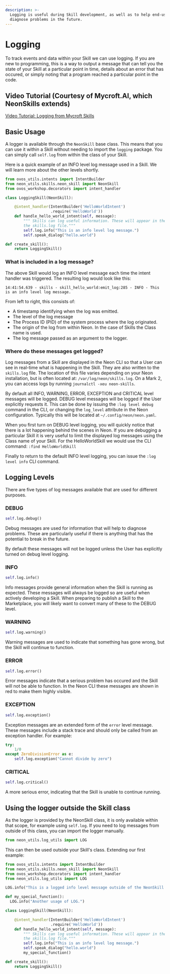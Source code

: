 ```yaml
---
description: >-
  Logging is useful during Skill development, as well as to help end-users
  diagnose problems in the future.
---
```


# Logging

To track events and data within your Skill we can use logging. If you are new to programming, this is a way to output a message that can tell you the state of your Skill at a particular point in time, details about an error that has occured, or simply noting that a program reached a particular point in the code.

## Video Tutorial (Courtesy of Mycroft.AI, which NeonSkills extends)

[Video Tutorial: Logging from Mycroft Skills](https://www.youtube.com/watch?v=1_yX1JCCYoM)

## Basic Usage

A logger is available through the `NeonSkill` base class. This means that you can use it within a Skill without needing to import the `logging` package. You can simply call `self.log` from within the class of your Skill.

Here is a quick example of an INFO level log message used in a Skill. We will learn more about the other levels shortly.

```python
from ovos_utils.intents import IntentBuilder
from neon_utils.skills.neon_skill import NeonSkill
from ovos_workshop.decorators import intent_handler

class LoggingSkill(NeonSkill):

    @intent_handler(IntentBuilder('HelloWorldIntent')
                    .require('HelloWorld'))
    def handle_hello_world_intent(self, message):
        """ Skills can log useful information. These will appear in the CLI and
        the skills.log file."""
        self.log.info("This is an info level log message.")
        self.speak_dialog("hello.world")

def create_skill():
    return LoggingSkill()
```

### What is included in a log message?

The above Skill would log an INFO level message each time the intent handler was triggered. The resulting log would look like this:

```log
14:41:54.639 - skills - skill_hello_world:emit_log:285 - INFO - This is an info level log message.
```

From left to right, this consists of:

- A timestamp identifying when the log was emitted.
- The level of the log message
- The Process ID (PID) of the system process where the log originated.
- The origin of the log from within Neon. In the case of Skills the Class name is used.
- The log message passed as an argument to the logger.

### Where do these messages get logged?

Log messages from a Skill are displayed in the Neon CLI so that a User can see in real-time what is happening in the Skill. They are also written to the `skills.log` file. The location of this file varies depending on your Neon installation, but is often located at: `/var/log/neon/skills.log`. On a Mark 2, you can access logs by running `journalctl -xeu neon-skills`.

By default all INFO, WARNING, ERROR, EXCEPTION and CRITICAL level messages will be logged. DEBUG level messages will be logged if the User explicitly requests it. This can be done by issuing the `:log level debug` command in the CLI, or changing the `log_level` attribute in the Neon configuration. Typically this will be located at `~/.config/neon/neon.yaml`.

When you first turn on DEBUG level logging, you will quickly notice that there is a lot happening behind the scenes in Neon. If you are debugging a particular Skill it is very useful to limit the displayed log messages using the Class name of your Skill. For the HelloWorldSkill we would use the CLI command: `:find HelloWorldSkill`

Finally to return to the default INFO level logging, you can issue the `:log level info` CLI command.

## Logging Levels

There are five types of log messages available that are used for different purposes.

### DEBUG

```python
self.log.debug()
```

Debug messages are used for information that will help to diagnose problems. These are particularly useful if there is anything that has the potential to break in the future.

By default these messages will not be logged unless the User has explicitly turned on debug level logging.

### INFO

```python
self.log.info()
```

Info messages provide general information when the Skill is running as expected. These messages will always be logged so are useful when actively developing a Skill. When preparing to publish a Skill to the Marketplace, you will likely want to convert many of these to the DEBUG level.

### WARNING

```python
self.log.warning()
```

Warning messages are used to indicate that something has gone wrong, but the Skill will continue to function.

### ERROR

```python
self.log.error()
```

Error messages indicate that a serious problem has occured and the Skill will not be able to function. In the Neon CLI these messages are shown in red to make them highly visible.

### EXCEPTION

```python
self.log.exception()
```

Exception messages are an extended form of the `error` level message. These messages include a stack trace and should only be called from an exception handler. For example:

```python
try:
    1/0
except ZeroDivisionError as e:
    self.log.exception("Cannot divide by zero")
```

### CRITICAL

```python
self.log.critical()
```

A more serious error, indicating that the Skill is unable to continue running.

## Using the logger outside the Skill class

As the logger is provided by the NeonSkill class, it is only available within that scope, for example using `self.log`. If you need to log messages from outside of this class, you can import the logger manually.

```python
from neon_utils.log_utils import LOG
```

This can then be used outside your Skill's class. Extending our first example:

```python
from ovos_utils.intents import IntentBuilder
from neon_utils.skills.neon_skill import NeonSkill
from ovos_workshop.decorators import intent_handler
from neon_utils.log_utils import LOG

LOG.info("This is a logged info level message outside of the NeonSkill Class scope")

def my_special_function():
  LOG.info("Another usage of LOG.")

class LoggingSkill(NeonSkill):

    @intent_handler(IntentBuilder('HelloWorldIntent')
                    .require('HelloWorld'))
    def handle_hello_world_intent(self, message):
        """ Skills can log useful information. These will appear in the CLI and
        the skills.log file."""
        self.log.info("This is an info level log message.")
        self.speak_dialog("hello.world")
        my_special_function()

def create_skill():
    return LoggingSkill()
```
